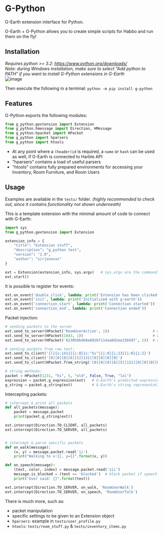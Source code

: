 # G-Python
 G-Earth extension interface for Python. 
 
 G-Earth + G-Python allows you to create simple scripts for Habbo and run them on the fly!
 
## Installation
_Requires python >= 3.2: https://www.python.org/downloads/_  
_Note: during Windows installation, make sure to select "Add python to PATH" if you want to install G-Python extensions in G-Earth_  
![image](https://user-images.githubusercontent.com/36828922/129458391-b10339e0-5671-4b8e-b644-da417730514f.png)


Then execute the following in a terminal:
`python -m pip install g-python`

## Features
G-Python exports the following modules:

```python
from g_python.gextension import Extension
from g_python.hmessage import Direction, HMessage
from g_python.hpacket import HPacket
from g_python import hparsers
from g_python import htools
```

* At any point where a `(header)id` is required, a `name` or `hash` can be used as well, if G-Earth is connected to Harble API
* "hparsers" contains a load of useful parsers
* "htools" contains fully prepared environments for accessing your Inventory, Room Furniture, and Room Users


## Usage

Examples are available in the `tests/` folder. _(highly recommended to check out, since it contains functionality not shown underneath)_

This is a template extension with the minimal amount of code to connect with G-Earth:

```python
import sys
from g_python.gextension import Extension

extension_info = {
    "title": "Extension stuff",
    "description": "g_python test",
    "version": "1.0",
    "author": "sirjonasxx"
}

ext = Extension(extension_info, sys.argv)   # sys.argv are the commandline arguments, for example ['-p', '9092'] (G-Earth's extensions port)
ext.start()
```
It is possible to register for events:
```python
ext.on_event('double_click', lambda: print('Extension has been clicked'))
ext.on_event('init', lambda: print('Initialized with g-earth'))
ext.on_event('connection_start', lambda: print('Connection started'))
ext.on_event('connection_end', lambda: print('Connection ended'))
```
Packet injection:
```python
# sending packets to the server
ext.send_to_server(HPacket('RoomUserAction', 1))                    # wave using harble api name
ext.send_to_server(HPacket(1843, 1))                                # wave using header Id
ext.send_to_server(HPacket('623058bd68a68267114aa8d1ee15b597', 1))  # wave using harble api hash

# sending packets from raw text:
ext.send_to_client('{l}{u:1411}{i:0}{s:"hi"}{i:0}{i:23}{i:0}{i:2}')
ext.send_to_client('[0][0][0][6][5][131][0][0][0][0]')
ext.send_to_client(HPacket.from_string('[0][0][0][6][5][131][0][0][0][0]', ext))

# string methods: 
packet = HPacket(1231, "hi", 5, "old", False, True, "lol")
expression = packet.g_expression(ext)   # G-Earth's predicted expression
g_string = packet.g_string(ext)         # G-Earth's string representation
```
Intercepting packets:
```python
# intercept & print all packets
def all_packets(message):
    packet = message.packet
    print(packet.g_string(ext))

ext.intercept(Direction.TO_CLIENT, all_packets)
ext.intercept(Direction.TO_SERVER, all_packets)


# intercept & parse specific packets
def on_walk(message):
    (x, y) = message.packet.read('ii')
    print("Walking to x:{}, y={}".format(x, y))

def on_speech(message):
    (text, color, index) = message.packet.read('sii')
    message.is_blocked = (text == 'blocked')  # block packet if speech equals "blocked"
    print("User said: {}".format(text))

ext.intercept(Direction.TO_SERVER, on_walk, 'RoomUserWalk')
ext.intercept(Direction.TO_SERVER, on_speech, 'RoomUserTalk')
```
There is much more, such as:
 * packet manipulation 
 * specific settings to be given to an Extension object
 * `hparsers`: example in `tests/user_profile.py`
 * `htools`: `tests/room_stuff.py` & `tests/inventory_items.py`
